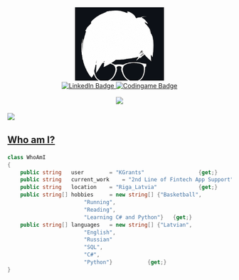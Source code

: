 <div id="header" align="center">
  <img src="https://github.com/KGrants/KGrants/blob/main/PIC1.png" width="200"/>
</div>
<div id="badges" align="center">
  <a href="https://www.linkedin.com/in/karlisgrants/">
    <img src="https://img.shields.io/badge/LinkedIn-blue" alt="LinkedIn Badge"/>
  </a>  
  <a href="https://www.codingame.com/profile/cc87f6e9480d6282fc64ba583f66c6b65528705">
    <img src="https://img.shields.io/badge/-%20CodinGame-yellow" alt="Codingame Badge"/>
</div>
  
<div align="center">
<br><img style="height: auto; width: 40%;" class="img" src="http://github-readme-streak-stats.herokuapp.com?user=KGrants&theme=dark&background=000000" /></div>
<br><img style="height: auto; width: 40%;" class="img" src="https://github-readme-stats.vercel.app/api/top-langs/?username=KGrants&theme=radical&layout=compact" /></div>
<br>
  
## Who am I?
```C#
class WhoAmI
{
 	public string 	user 		= "KGrants" 				{get;}
	public string 	current_work 	= "2nd Line of Fintech App Support"	{get; set;}
	public string 	location	= "Riga_Latvia"				{get;}
	public string[] hobbies 	= new string[] {"Basketball",
						"Running",
						"Reading",
						"Learning C# and Python"}	{get;}
	public string[] languages 	= new string[] {"Latvian",
						"English",
						"Russian"
						"SQL",
						"C#",
						"Python"}			{get;}
}
 ```
